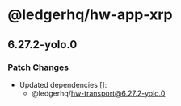 # @ledgerhq/hw-app-xrp

## 6.27.2-yolo.0

### Patch Changes

- Updated dependencies []:
  - @ledgerhq/hw-transport@6.27.2-yolo.0
